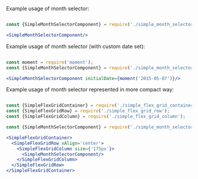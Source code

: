 Example usage of month selector:

```jsx

const {SimpleMonthSelectorComponent} = require('./simple_month_selector_component');

<SimpleMonthSelectorComponent/>

```

Example usage of month selector (with custom date set):

```jsx

const moment = require('moment');
const {SimpleMonthSelectorComponent} = require('./simple_month_selector_component');

<SimpleMonthSelectorComponent initialDate={moment('2015-05-07')}/>

```

Example usage of month selector represented in more compact way:

```jsx

const {SimpleFlexGridContainer} = require('./simple_flex_grid_container');
const {SimpleFlexGridRow} = require('./simple_flex_grid_row');
const {SimpleFlexGridColumn} = require('./simple_flex_grid_column');

const {SimpleMonthSelectorComponent} = require('./simple_month_selector_component');

<SimpleFlexGridContainer>
  <SimpleFlexGridRow xAlign='center'>
    <SimpleFlexGridColumn size={'175px'}>
      <SimpleMonthSelectorComponent/>
    </SimpleFlexGridColumn>
  </SimpleFlexGridRow>
</SimpleFlexGridContainer>


```
